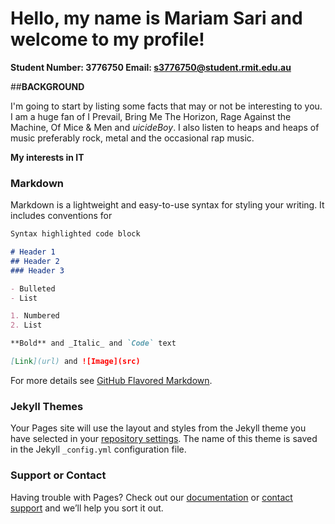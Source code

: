 # **Hello, my name is Mariam Sari and welcome to my profile!**

**Student Number: 3776750                       Email: s3776750@student.rmit.edu.au**

##**BACKGROUND**

I'm going to start by listing some facts that may or not be interesting to you. I am a huge fan of I Prevail, Bring Me The Horizon, Rage Against the Machine, Of Mice & Men and $uicideBoy$. I also listen to heaps and heaps of music preferably rock, metal and the occasional rap music. 

**My interests in IT**


### Markdown

Markdown is a lightweight and easy-to-use syntax for styling your writing. It includes conventions for

```markdown
Syntax highlighted code block

# Header 1
## Header 2
### Header 3

- Bulleted
- List

1. Numbered
2. List

**Bold** and _Italic_ and `Code` text

[Link](url) and ![Image](src)
```

For more details see [GitHub Flavored Markdown](https://guides.github.com/features/mastering-markdown/).

### Jekyll Themes

Your Pages site will use the layout and styles from the Jekyll theme you have selected in your [repository settings](https://github.com/Mariam-s/profile/settings). The name of this theme is saved in the Jekyll `_config.yml` configuration file.

### Support or Contact

Having trouble with Pages? Check out our [documentation](https://help.github.com/categories/github-pages-basics/) or [contact support](https://github.com/contact) and we’ll help you sort it out.
